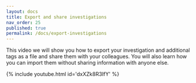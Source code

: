 ```yaml
---
layout: docs
title: Export and share investigations
nav_order: 25
published: true
permalink: /docs/export-investigations
---
```


This video we will show you how to export your investigation and additional tags as a file and share them with your colleagues. You will also learn how you can import them without sharing information with anyone else.

{% include youtube.html id='dxXZk8R3IfY' %}
